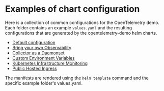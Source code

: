 # Examples of chart configuration

Here is a collection of common configurations for the OpenTelemetry demo.  Each folder contains an example `values.yaml` and the resulting configurations that are generated by the opentelemetry-demo helm charts.

- [Default configuration](default)
- [Bring your own Observability](bring-your-own-observability)
- [Collector as a Daemonset](collector-as-daemonset)
- [Custom Environment Variables](custom-environment-variables)
- [Kubernetes Infrastructure Monitoring](kubernetes-infra-monitoring)
- [Public Hosted Ingress](public-hosted-ingress)

The manifests are rendered using the `helm template` command and the specific example folder's values.yaml.
